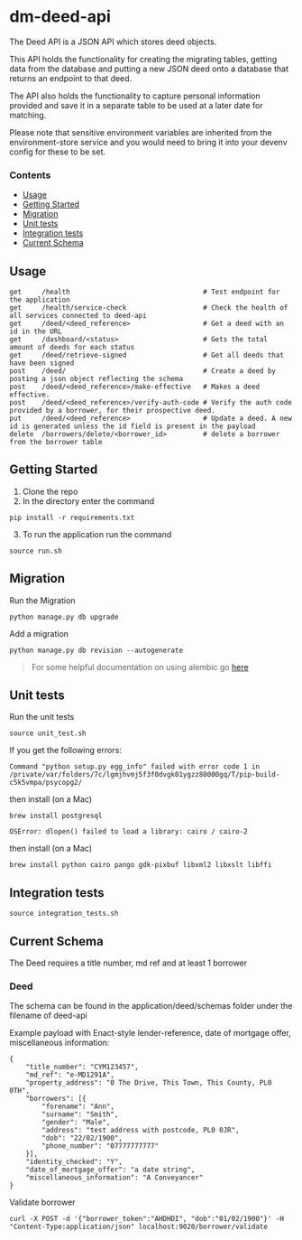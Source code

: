 # dm-deed-api

The Deed API is a JSON API which stores deed objects.

This API holds the functionality for creating the migrating tables, getting data
from the database and putting a new JSON deed onto a database that returns an endpoint to that deed.

The API also holds the functionality to capture personal information provided and save it in a
separate table to be used at a later date for matching.

Please note that sensitive environment variables are inherited from the environment-store service and you
would need to bring it into your devenv config for these to be set.

### Contents

- [Usage](#usage)
- [Getting Started](#getting-started)
- [Migration](#migration)
- [Unit tests](#unit-tests)
- [Integration tests](#integration-tests)
- [Current Schema](#current-schema)

## Usage
```
get     /health                                 # Test endpoint for the application
get     /health/service-check                   # Check the health of all services connected to deed-api
get     /deed/<deed_reference>                  # Get a deed with an id in the URL
get     /dashboard/<status>                     # Gets the total amount of deeds for each status
get     /deed/retrieve-signed                   # Get all deeds that have been signed
post    /deed/                                  # Create a deed by posting a json object reflecting the schema
post    /deed/<deed_reference>/make-effective   # Makes a deed effective.
post    /deed/<deed_reference>/verify-auth-code # Verify the auth code provided by a borrower, for their prospective deed.
put     /deed/<deed_reference>                  # Update a deed. A new id is generated unless the id field is present in the payload
delete  /borrowers/delete/<borrower_id>         # delete a borrower from the borrower table
```

## Getting Started

1. Clone the repo
2. In the directory enter the command
```
pip install -r requirements.txt
```
3. To run the application run the command
```
source run.sh
```

## Migration

Run the Migration
```
python manage.py db upgrade
```

Add a migration

```
python manage.py db revision --autogenerate
```

> For some helpful documentation on using alembic go [here](alembic.md)

## Unit tests

Run the unit tests

```
source unit_test.sh
```
If you get the following errors:
```
Command "python setup.py egg_info" failed with error code 1 in /private/var/folders/7c/lgmjhvmj5f3f0dvgk01ygzz80000gq/T/pip-build-c5k5vmpa/psycopg2/
```
then install (on a Mac)
```
brew install postgresql
```

```
OSError: dlopen() failed to load a library: cairo / cairo-2
```
then install (on a Mac)
```
brew install python cairo pango gdk-pixbuf libxml2 libxslt libffi
```

## Integration tests

```
source integration_tests.sh
```

## Current Schema

The Deed requires a title number, md ref and at least 1 borrower

### Deed
The schema can be found in the application/deed/schemas folder under the filename of deed-api

Example payload with Enact-style lender-reference, date of mortgage offer, miscellaneous information:

```
{
	"title_number": "CYM123457",
	"md_ref": "e-MD1291A",
	"property_address": "0 The Drive, This Town, This County, PL0 0TH",
	"borrowers": [{
		"forename": "Ann",
		"surname": "Smith",
		"gender": "Male",
		"address": "test address with postcode, PL0 0JR",
		"dob": "22/02/1900",
		"phone_number": "07777777777"
	}],
	"identity_checked": "Y",
	"date_of_mortgage_offer": "a date string",
	"miscellaneous_information": "A Conveyancer"
}
```

Validate borrower

```
curl -X POST -d '{"borrower_token":"AHDHDI", "dob":"01/02/1900"}' -H "Content-Type:application/json" localhost:9020/borrower/validate
```

